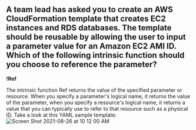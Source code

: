 ## A team lead has asked you to create an AWS CloudFormation template that creates EC2 instances and RDS databases. The template should be reusable by allowing the user to input a parameter value for an Amazon EC2 AMI ID. Which of the following intrinsic function should you choose to reference the parameter?

**!Ref**

The intrinsic function Ref returns the value of the specified parameter or resource. When you specify a parameter's logical name, it returns the value of the parameter, when you specify a resource's logical name, it returns a value that you can typically use to refer to that resource such as a physical ID. Take a look at this YAML sample template:
![Screen Shot 2021-08-26 at 10 12 00 AM](https://user-images.githubusercontent.com/44325167/130926350-9b47a9db-a9b1-4d0a-b37a-82e94b55c6c5.png)
